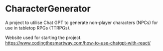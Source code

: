 # CharacterGenerator
A project to utilise Chat GPT to generate non-player characters (NPCs) for use in tabletop RPGs (TTRPGs).

Website used for starting the project.
https://www.codingthesmartway.com/how-to-use-chatgpt-with-react/

